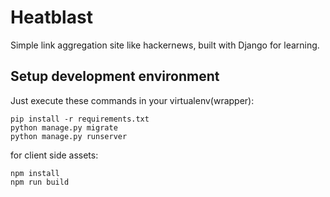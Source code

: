 # Heatblast
Simple link aggregation site like hackernews, built with Django for learning.

## Setup development environment ##

Just execute these commands in your virtualenv(wrapper):

```
pip install -r requirements.txt
python manage.py migrate
python manage.py runserver
```
for client side assets:

```
npm install
npm run build
```
